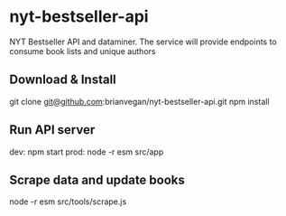 # nyt-bestseller-api

NYT Bestseller API and dataminer. The service will provide endpoints to consume book lists and unique authors


Download & Install
---
git clone git@github.com:brianvegan/nyt-bestseller-api.git
npm install


Run API server
---
dev: npm start
prod: node -r esm src/app


Scrape data and update books
---
node -r esm src/tools/scrape.js
